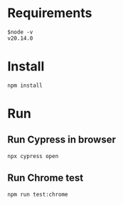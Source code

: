 # Requirements
```console
$node -v 
v20.14.0
``` 
# Install
```
npm install
```
# Run
## Run Cypress in browser
```
npx cypress open
```
## Run Chrome test
```
npm run test:chrome
```